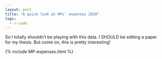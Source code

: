 ```yaml
---
layout: post
title: "A quick look at MPs’ expenses 2018"
tags:
  - r-code
---
```


So I totally shouldn’t be playing with this data. I SHOULD be editing a paper for my thesis. But come on, this is pretty interesting! 

{% include MP-expenses.html %}
